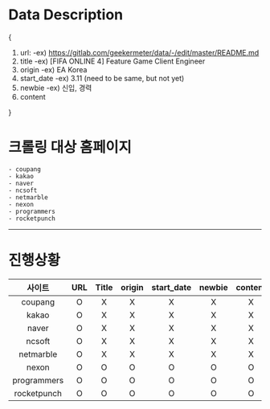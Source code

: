# Data Description
{
1. url:
    -ex) https://gitlab.com/geekermeter/data/-/edit/master/README.md
2. title
    -ex) [FIFA ONLINE 4] Feature Game Client Engineer
3. origin
    -ex) EA Korea
4. start_date
    -ex) 3.11 (need to be same, but not yet)
5. newbie
    -ex) 신입, 경력
6. content

}

# 크롤링 대상 홈페이지

	- coupang
	- kakao
	- naver
	- ncsoft
	- netmarble
	- nexon
	- programmers
	- rocketpunch
-----------------------------

# 진행상황

|사이트|URL|Title|origin|start_date|newbie|content|auto|
|:--:|:--:|:--:|:--:|:--:|:--:|:--:|:--:|
|coupang|O|X|X|X|X|X|X|
|kakao|O|X|X|X|X|X|X|
|naver|O|X|X|X|X|X|X|
|ncsoft|O|X|X|X|X|X|X|
|netmarble|O|X|X|X|X|X|X|
|nexon|O|O|O|O|O|O|X|X|
|programmers|O|O|O|O|O|O|O|
|rocketpunch|O|O|O|O|O|O|O|
